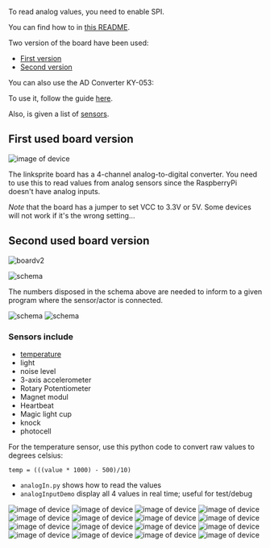 To read analog values, you need to enable SPI.

You can find how to in [this README](../setup-raspberrypi/README.md).


Two version of the board have been used:
* [First version](#first-used-board-version)
* [Second version](#second-used-board-version)

You can also use the AD Converter KY-053:

To use it, follow the guide [here](ky053/).

Also, is given a list of [sensors](#sensors-include).

## First used board version

![image of device](images/boardv1.JPG)

The linksprite board has a 4-channel analog-to-digital converter. You need to use this to read values from analog sensors since the RaspberryPi doesn't have analog inputs.

*Note* that the board has a jumper to set VCC to 3.3V or 5V. Some devices will not work if it's the wrong setting...

## Second used board version
![boardv2](images/boardv2.jpg)

![schema](images/schema.jpg)

The numbers disposed in the schema above are needed to inform to a given program where the sensor/actor is connected.

![schema](images/schema2.jpg)
![schema](images/description.png)

### Sensors include
* [temperature](../sensor-temperature)
* light
* noise level
* 3-axis accelerometer
* Rotary Potentiometer
* Magnet modul
* Heartbeat
* Magic light cup
* knock
* photocell


For the temperature sensor, use this python code to convert raw values to degrees celsius:

    temp = (((value * 1000) - 500)/10)
    

* `analogIn.py` shows how to read the values
* `analogInputDemo` display all 4 values in real time; useful for test/debug 

![image of device](images/sensor1.JPG)
![image of device](images/sensor2.JPG)
![image of device](images/sensor3.JPG)
![image of device](images/sensor4.JPG)
![image of device](images/sensor6.jpg)
![image of device](images/sensor7.jpg)
![image of device](images/sensor5.jpg)
![image of device](images/sensor8.jpg)
![image of device](images/sensor9.jpg)
![image of device](images/sensor10.jpg)
![image of device](images/sensor11.jpg)
![image of device](images/sensor12.jpg)
![image of device](images/sensor13.jpg)
![image of device](images/sensor14.jpg)
![image of device](images/sensor16.jpg)
![image of device](images/sensor15.jpg)
